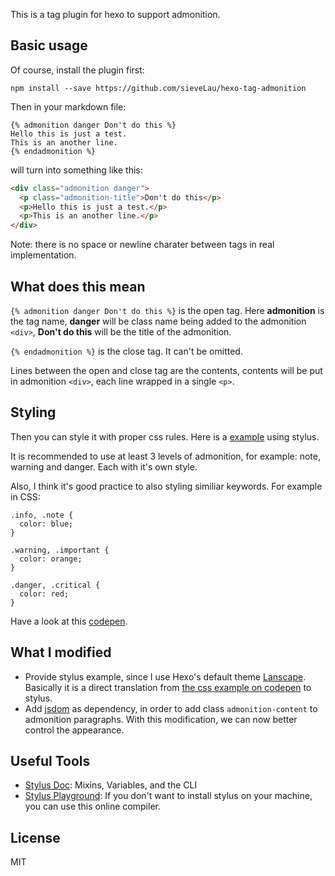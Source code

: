 This is a tag plugin for hexo to support admonition.

## Basic usage

Of course, install the plugin first:

```
npm install --save https://github.com/sieveLau/hexo-tag-admonition
```

Then in your markdown file:

```
{% admonition danger Don't do this %}
Hello this is just a test.
This is an another line.
{% endadmonition %}
```

will turn into something like this:

```html
<div class="admonition danger">
  <p class="admonition-title">Don't do this</p>
  <p>Hello this is just a test.</p>
  <p>This is an another line.</p>
</div>
```

Note: there is no space or newline charater between tags in real implementation.

## What does this mean

`{% admonition danger Don't do this %}` is the open tag. Here **admonition** is the tag name, **danger** will be class name being added to the admonition `<div>`, **Don't do this** will be the title of the admonition.

`{% endadmonition %}` is the close tag. It can't be omitted.

Lines between the open and close tag are the contents, contents will be put in admonition `<div>`, each line wrapped in a single `<p>`.

## Styling

Then you can style it with proper css rules. Here is a [example][stylus] using stylus.

It is recommended to use at least 3 levels of admonition, for example: note, warning and danger. Each with it's own style.

Also, I think it's good practice to also styling similiar keywords. For example in CSS:

```
.info, .note {
  color: blue;
}

.warning, .important {
  color: orange;
}

.danger, .critical {
  color: red;
}
```

Have a look at this [codepen][codepen].

## What I modified

- Provide stylus example, since I use Hexo's default theme [Lanscape](https://github.com/hexojs/hexo-theme-landscape). Basically it is a direct translation from [the css example on codepen][codepen] to stylus.
- Add [jsdom](https://github.com/jsdom/jsdom) as dependency, in order to add class `admonition-content` to admonition paragraphs. With this modification, we can now better control the appearance.

## Useful Tools

- [Stylus Doc](https://stylus-lang.com/docs/): Mixins, Variables, and the CLI
- [Stylus Playground](https://stylus-lang.com/try.html): If you don't want to install stylus on your machine, you can use this online compiler.

## License

MIT

[stylus]: https://github.com/sieveLau/hexo-tag-admonition/blob/master/style_example/admonition.styl
[codepen]: http://codepen.io/haishanh/pen/zqqbmq/?editors=1100